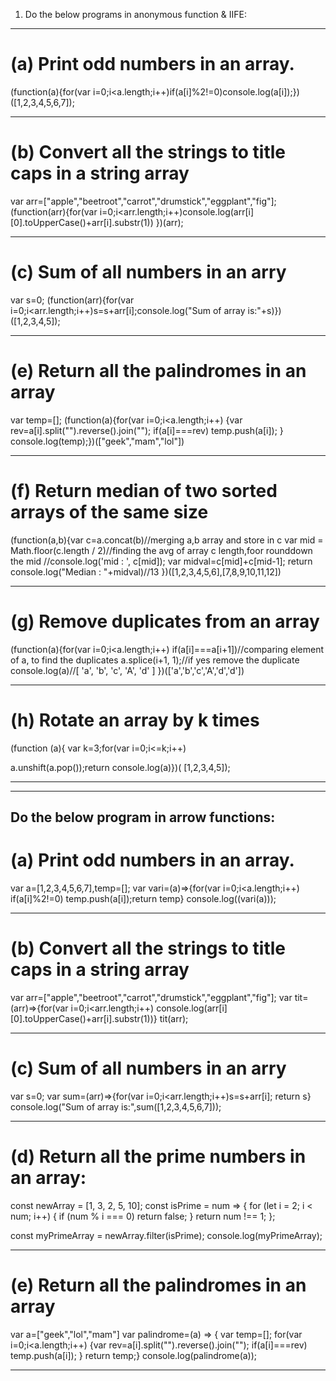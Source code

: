 1. Do the below programs in anonymous function & IIFE:
------------------------------------------------------

(a) Print odd numbers in an array.
==================================
(function(a){for(var i=0;i<a.length;i++)if(a[i]%2!=0)console.log(a[i]);})([1,2,3,4,5,6,7]);


*********************************************************************************

(b) Convert all the strings to title caps in a string array
===========================================================
var arr=["apple","beetroot","carrot","drumstick","eggplant","fig"];
(function(arr){for(var i=0;i<arr.length;i++)console.log(arr[i][0].toUpperCase()+arr[i].substr(1))
})(arr);

*********************************************************************************

(c) Sum of all numbers in an arry
=================================
var s=0;
(function(arr){for(var i=0;i<arr.length;i++)s=s+arr[i];console.log("Sum of array is:"+s)})([1,2,3,4,5]);

*********************************************************************************


(e) Return all the palindromes in an array
==========================================
var temp=[];
(function(a){for(var i=0;i<a.length;i++)
{var rev=a[i].split("").reverse().join("");
if(a[i]===rev)
temp.push(a[i]); }
     console.log(temp);})(["geek","mam","lol"])
	 
*********************************************************************************

(f) Return median of two sorted arrays of the same size
=======================================================
(function(a,b){var c=a.concat(b)//merging a,b array and store in c
var mid = Math.floor(c.length / 2)//finding the avg of array c length,foor rounddown the mid
//console.log('mid : ', c[mid]);
var midval=c[mid]+c[mid-1];
return console.log("Median : "+midval)//13
})([1,2,3,4,5,6],[7,8,9,10,11,12])

*********************************************************************************

(g) Remove duplicates from an array 
=====================================

(function(a){for(var i=0;i<a.length;i++)
if(a[i]===a[i+1])//comparing element of a, to find the duplicates
a.splice(i+1, 1);//if yes remove the duplicate
console.log(a)//[ 'a', 'b', 'c', 'A', 'd' ]
})(['a','b','c','A','d','d'])



*********************************************************************************

(h) Rotate an array by k times
==============================
(function (a){
  var k=3;for(var i=0;i<=k;i++)

  a.unshift(a.pop());return console.log(a)})( [1,2,3,4,5]);

*********************************************************************************

----------------------------------------
Do the below program in arrow functions:
----------------------------------------

(a) Print odd numbers in an array.
==================================
var a=[1,2,3,4,5,6,7],temp=[];
var vari=(a)=>{for(var i=0;i<a.length;i++)
if(a[i]%2!=0)
temp.push(a[i]);return temp}
console.log((vari(a)));

*********************************************************************************

(b) Convert all the strings to title caps in a string array
===========================================================
var arr=["apple","beetroot","carrot","drumstick","eggplant","fig"];
var tit=(arr)=>{for(var i=0;i<arr.length;i++)
console.log(arr[i][0].toUpperCase()+arr[i].substr(1))}
tit(arr);

*********************************************************************************

(c) Sum of all numbers in an arry
=================================
var s=0;
var sum=(arr)=>{for(var i=0;i<arr.length;i++)s=s+arr[i];
return s}
console.log("Sum of array is:",sum([1,2,3,4,5,6,7]));

*********************************************************************************

(d) Return all the prime numbers in an array:
=============================================
const newArray = [1, 3, 2, 5, 10];
const isPrime = num => {
  for (let i = 2; i < num; i++) {
    if (num % i === 0) return false;
  }
  return num !== 1;
};

const myPrimeArray = newArray.filter(isPrime);
console.log(myPrimeArray);

*********************************************************************************

(e) Return all the palindromes in an array
==========================================
var a=["geek","lol","mam"]
var palindrome=(a) => {
  var temp=[];
for(var i=0;i<a.length;i++)
{var rev=a[i].split("").reverse().join("");
if(a[i]===rev)
temp.push(a[i]); }
    return temp;}
 console.log(palindrome(a));
 
*********************************************************************************

































